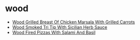 # wood

 * [Wood Grilled Breast Of Chicken Marsala With Grilled Carrots](../index/w/wood-grilled-breast-of-chicken-marsala-with-grilled-carrots-232444.json)
 * [Wood Smoked Tri Tip With Sicilian Herb Sauce](../index/w/wood-smoked-tri-tip-with-sicilian-herb-sauce-238793.json)
 * [Wood Fired Pizzas With Salami And Basil](../index/w/wood-fired-pizzas-with-salami-and-basil.json)
